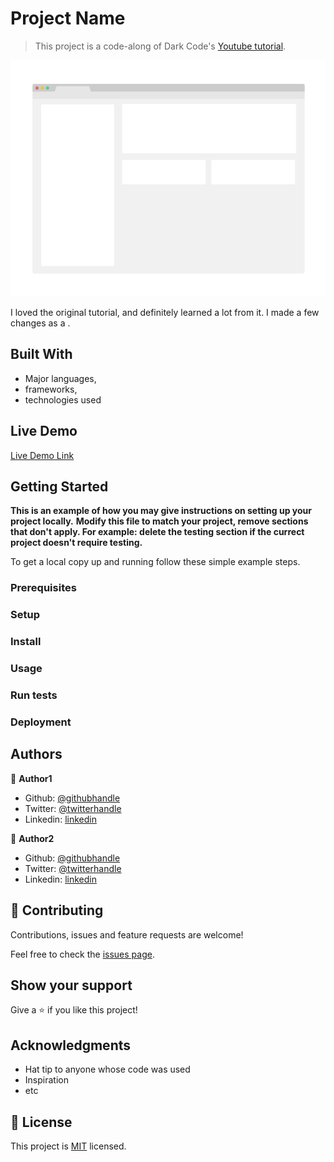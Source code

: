 # Project Name

> This project is a code-along of Dark Code's [Youtube tutorial](https://www.youtube.com/watch?v=SmFiEW_O8L8&list=PL_t969ALyXznbLyI7LDN7WHmZxAf3nILA).

![screenshot](./app_screenshot.png)

I loved the original tutorial, and definitely learned a lot from it. I made a few changes as a .

## Built With

- Major languages,
- frameworks,
- technologies used

## Live Demo

[Live Demo Link](https://livedemo.com)


## Getting Started

**This is an example of how you may give instructions on setting up your project locally.**
**Modify this file to match your project, remove sections that don't apply. For example: delete the testing section if the currect project doesn't require testing.**


To get a local copy up and running follow these simple example steps.

### Prerequisites

### Setup

### Install

### Usage

### Run tests

### Deployment



## Authors

👤 **Author1**

- Github: [@githubhandle](https://github.com/githubhandle)
- Twitter: [@twitterhandle](https://twitter.com/twitterhandle)
- Linkedin: [linkedin](https://linkedin.com/linkedinhandle)

👤 **Author2**

- Github: [@githubhandle](https://github.com/githubhandle)
- Twitter: [@twitterhandle](https://twitter.com/twitterhandle)
- Linkedin: [linkedin](https://linkedin.com/linkedinhandle)

## 🤝 Contributing

Contributions, issues and feature requests are welcome!

Feel free to check the [issues page](issues/).

## Show your support

Give a ⭐️ if you like this project!

## Acknowledgments

- Hat tip to anyone whose code was used
- Inspiration
- etc

## 📝 License

This project is [MIT](lic.url) licensed.
